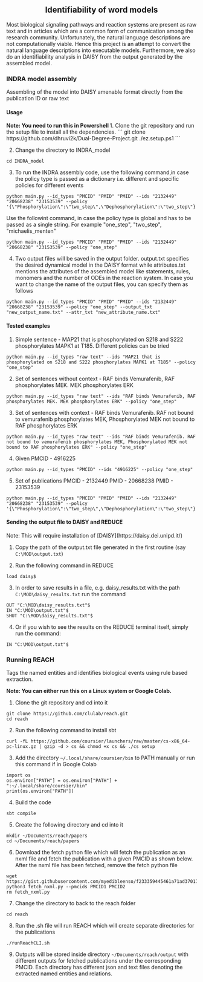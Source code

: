 <h2 align="center">Identifiability of word models</h2>
Most biological signaling pathways and reaction systems are present as raw text and in articles which are a common form of communication among the research community. Unfortunately, the natural language descriptions are not computationally viable. Hence this project is an attempt to convert the natural language descriptions into executable models. Furthermore, we also do an identifiability analysis in DAISY from the output generated by the assembled model.



<h3> INDRA model assembly </h3>
Assembling of the model into DAISY amenable format directly from the publication ID or raw text
<h4> Usage  </h4>
<b>Note: You need to run this in Powershell </b>
1. Clone the git repository and run the setup file to install all the dependencies.
```
git clone https://github.com/dhruvi2k/Dual-Degree-Project.git
./ez.setup.ps1
```

2. Change the directory to INDRA_model
```
cd INDRA_model
```

3. To run the INDRA assembly code, use the following command,in case the policy type is passed as a dictionary i.e. different and specific policies for different events
```
python main.py --id_types "PMCID" "PMID" "PMID" --ids "2132449" "20668238" "23153539" --policy '{\"Phosphorylation\":\"two_step\",\"Dephosphorylation\":\"two_step\"}'
```
Use the followint command, in case the policy type is global and has to be passed as a single string. For example "one_step", "two_step", "michaelis_menten"
```
python main.py --id_types "PMCID" "PMID" "PMID" --ids "2132449" "20668238" "23153539" --policy "one_step"
```


4. Two output files will be saved in the output folder. output.txt specifies the desired dynamical model in the DAISY format while attributes.txt mentions the attributes of the assembled model like statements, rules, monomers and the number of ODEs in the reaction system. In case you want to change the name of the output files, you can specify them as follows
```
python main.py --id_types "PMCID" "PMID" "PMID" --ids "2132449" "20668238" "23153539" --policy "one_step" --output_txt "new_output_name.txt" --attr_txt "new_attribute_name.txt"
```

<h4> Tested examples </h4>

1. Simple sentence - MAP21 that is phosphorylated on S218 and S222 phosphorylates MAPK1 at T185. Different policies can be tried
```
python main.py --id_types "raw text" --ids "MAP21 that is phosphorylated on S218 and S222 phosphorylates MAPK1 at T185" --policy "one_step"
```
2. Set of sentences without context - RAF binds Vemurafenib, RAF phosphorylates MEK. MEK phosphorylates ERK
```
python main.py --id_types "raw text" --ids "RAF binds Vemurafenib, RAF phosphorylates MEK. MEK phosphorylates ERK" --policy "one_step"
```
3. Set of sentences with context - RAF binds Vemurafenib. RAF not bound to vemurafenib phosphorylates MEK, Phosphorylated MEK not bound to RAF phosphorylates ERK
```
python main.py --id_types "raw text" --ids "RAF binds Vemurafenib. RAF not bound to vemurafenib phosphorylates MEK, Phosphorylated MEK not bound to RAF phosphorylates ERK" --policy "one_step"
```

4. Given PMCID - 4916225
```
python main.py --id_types "PMCID" --ids "4916225" --policy "one_step"
```

5. Set of publications PMCID - 2132449 PMID - 20668238 PMID - 23153539
```
python main.py --id_types "PMCID" "PMID" "PMID" --ids "2132449" "20668238" "23153539" --policy '{\"Phosphorylation\":\"two_step\",\"Dephosphorylation\":\"two_step\"}'
```


<h4> Sending the output file to DAISY and REDUCE </h4>
Note: This will require installation of [DAISY](https://daisy.dei.unipd.it/)

1. Copy the path of the output.txt file generated in the first routine (say `C:\MOD\output.txt`)

2. Run the following command in REDUCE
```
load daisy$
```

3. In order to save results in a file, e.g. daisy_results.txt with the path `C:\MOD\daisy_results.txt`  run the command

```
OUT "C:\MOD\daisy_results.txt"$ 
IN "C:\MOD\output.txt"$ 
SHUT "C:\MOD\daisy_results.txt"$

```

4. Or if you wish to see the results on the REDUCE terminal itself, simply run the command:

```
IN "C:\MOD\output.txt"$ 
```

<h3> Running REACH </h3>

Tags the named entities and identifies biological events using rule based extraction.

<b>Note: You can either run this on a Linux system or Google Colab. </b>

1. Clone the git repository and cd into it
```
git clone https://github.com/clulab/reach.git
cd reach
```

2. Run the following command to install sbt
```
curl -fL https://github.com/coursier/launchers/raw/master/cs-x86_64-pc-linux.gz | gzip -d > cs && chmod +x cs && ./cs setup
```
3. Add the directory `~/.local/share/coursier/bin`  to PATH manually or run this command if in Google Colab
```
import os
os.environ["PATH"] = os.environ["PATH"] + ":~/.local/share/coursier/bin"
print(os.environ["PATH"])
```

4. Build the code
```
sbt compile
```

5. Create the following directory and cd into it
```
mkdir ~/Documents/reach/papers
cd ~/Documents/reach/papers
```
6. Download the fetch python file which will fetch the publication as an nxml file and fetch the publication with a given PMCID as shown below. After the nxml file has been fetched, remove the fetch python file
```
wget https://gist.githubusercontent.com/myedibleenso/f233359445461a71ad37017393fe921f/raw/982275ad8d5070e8c0bc5c07edcfec1cd804c611/fetch_nxml.py
python3 fetch_nxml.py --pmcids PMCID1 PMCID2
rm fetch_nxml.py
```

7. Change the directory to back to the reach folder
```
cd reach
```

8. Run the .sh file will run REACH which will create separate directories for the publications 
```
./runReachCLI.sh 
```
9. Outputs will be stored inside directory `~/Documents/reach/output` with different outputs for fetched publications under the corresponding PMCID. Each directory has different json and text files denoting the extracted named entities and relations.


